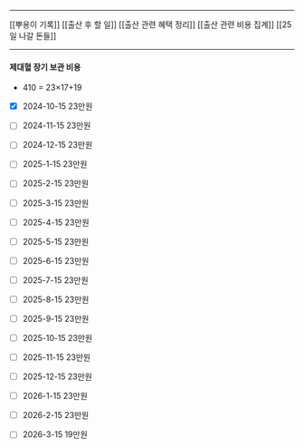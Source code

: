 ***
[[뿌용이 기록]]
[[출산 후 할 일]]
[[출산 관련 혜택 정리]]
[[출산 관련 비용 집계]]
[[25일 나갈 돈들]]
***
####  제대혈 장기 보관 비용
- 410 = 23×17+19
- [x] 2024-10-15 23만원
- [ ] 2024-11-15 23만원
- [ ] 2024-12-15 23만원
- [ ] 2025-1-15 23만원
- [ ] 2025-2-15 23만원
- [ ] 2025-3-15 23만원
- [ ] 2025-4-15 23만원
- [ ] 2025-5-15 23만원
- [ ] 2025-6-15 23만원
- [ ] 2025-7-15 23만원
- [ ] 2025-8-15 23만원
- [ ] 2025-9-15 23만원
- [ ] 2025-10-15 23만원
- [ ] 2025-11-15 23만원
- [ ] 2025-12-15 23만원
- [ ] 2026-1-15 23만원
- [ ] 2026-2-15 23만원
- [ ] 2026-3-15 19만원



